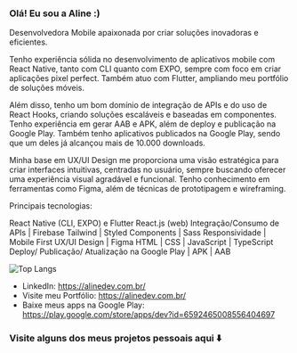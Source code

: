 ### Olá! Eu sou a Aline :)

Desenvolvedora Mobile apaixonada por criar soluções inovadoras e eficientes.

Tenho experiência sólida no desenvolvimento de aplicativos mobile com React Native, tanto com CLI quanto com EXPO, sempre com foco em criar aplicações pixel perfect. Também atuo com Flutter, ampliando meu portfólio de soluções móveis.

Além disso, tenho um bom domínio de integração de APIs e do uso de React Hooks, criando soluções escaláveis e baseadas em componentes. Tenho experiência em gerar AAB e APK, além de deploy e publicação na Google Play. Também tenho aplicativos publicados na Google Play, sendo que um deles já alcançou mais de 10.000 downloads.

Minha base em UX/UI Design me proporciona uma visão estratégica para criar interfaces intuitivas, centradas no usuário, sempre buscando oferecer uma experiência visual agradável e funcional. Tenho conhecimento em ferramentas como Figma, além de técnicas de prototipagem e wireframing.

Principais tecnologias:

React Native (CLI, EXPO) e Flutter
React.js (web)
Integração/Consumo de APIs | Firebase
Tailwind | Styled Components | Sass
Responsividade | Mobile First
UX/UI Design | Figma
HTML | CSS | JavaScript | TypeScript
Deploy/ Publicação/ Atualização na Google Play | APK | AAB


![Top Langs](https://github-readme-stats.vercel.app/api/top-langs/?username=alinemelodev&layout=compact)

- LinkedIn: https://alinedev.com.br/
- Visite meu Portfólio: https://alinedev.com.br/
- Baixe meus apps na Google Play: https://play.google.com/store/apps/dev?id=6592465008556404697

### Visite alguns dos meus projetos pessoais aqui ⬇️
